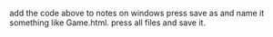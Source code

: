 add the code above to notes on windows press save as and name it something like Game.html. press all files and save it.
